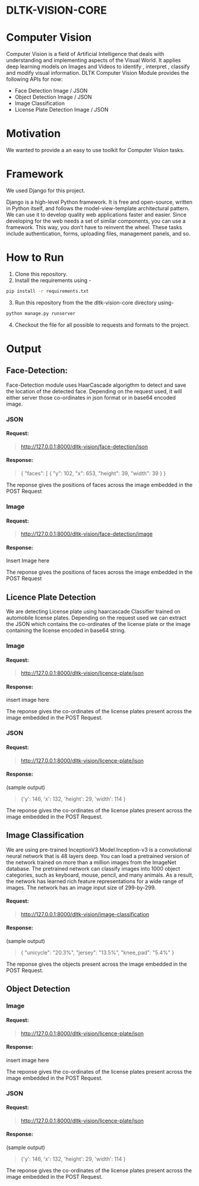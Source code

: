 # DLTK-VISION-CORE

# Computer Vision
Computer Vision is a field of Artificial Intelligence that deals with understanding and implementing aspects of the Visual World. It applies deep learning models on Images and Videos to identify , interpret , classify and modify visual information.
DLTK Computer Vision Module provides the following APIs for now:
 - Face Detection Image / JSON
 - Object Detection Image / JSON
 -  Image Classification
 - License Plate Detection Image / JSON

# Motivation
We wanted to provide a an easy to use toolkit for Computer Vision tasks.

# Framework
We used Django for this project.


Django is a high-level Python framework. It is free and open-source, written in Python itself, and follows the model-view-template architectural pattern. We can use it to develop quality web applications faster and easier. Since developing for the web needs a set of similar components, you can use a framework. This way, you don’t have to reinvent the wheel. These tasks include authentication, forms, uploading files, management panels, and so.
# How to Run
1. Clone this repository.
2. Install the requirements using -
```sh
pip install -r requirements.txt
```

3. Run this repository from the the dltk-vision-core directory using- 
```sh
python manage.py runserver
```
4. Checkout the file for all possible to requests and formats to the project.


# Output

##  Face-Detection:
Face-Detection module uses HaarCascade algorigthm to detect and save the location of the detected face. Depending on the request used, it will either server those co-ordinates in json format or in base64 encoded image. 
### JSON
#### Request:

> http://127.0.0.1:8000/dltk-vision/face-detection/json

#### Response:
>
>{
>    "faces": [
>        {
>            "y": 102,
>            "x": 653,
>            "height": 39,
>            "width": 39
>        }
>}

The reponse gives the positions of faces across the image embedded in the POST Request

### Image
#### Request:

> http://127.0.0.1:8000/dltk-vision/face-detection/image

#### Response:
Insert Image here

The reponse gives the positions of faces across the image embedded in the POST Request

## Licence Plate Detection
We are detecting License plate using haarcascade Classifier trained on automobile license plates. Depending on the request used we can extract the JSON which contains the co-ordinates of the license plate or the image containing the license encoded in base64 string.
### Image
#### Request:

> http://127.0.0.1:8000/dltk-vision/licence-plate/json

#### Response:
insert image here

The reponse gives the co-ordinates of the license plates present  across the image embedded in the POST Request.

### JSON
#### Request:

> http://127.0.0.1:8000/dltk-vision/licence-plate/json

#### Response:
(sample output)
>{'y': 146, 'x': 132, 'height': 29, 'width': 114
>}

The reponse gives the co-ordinates of the license plates present  across the image embedded in the POST Request.

## Image Classification
We are using pre-trained InceptionV3 Model.Inception-v3 is a convolutional neural network that is 48 layers deep. You can load a pretrained version of the network trained on more than a million images from the ImageNet database. The pretrained network can classify images into 1000 object categories, such as keyboard, mouse, pencil, and many animals. As a result, the network has learned rich feature representations for a wide range of images. The network has an image input size of 299-by-299.
#### Request:

> http://127.0.0.1:8000/dltk-vision/image-classification

#### Response:
(sample output)
>{
>    "unicycle": "20.3%",
>    "jersey": "13.5%",
>    "knee_pad": "5.4%"
>}

The reponse gives the objects present  across the image embedded in the POST Request.

## Object Detection

### Image
#### Request:

> http://127.0.0.1:8000/dltk-vision/licence-plate/json

#### Response:
insert image here

The reponse gives the co-ordinates of the license plates present  across the image embedded in the POST Request.

### JSON
#### Request:

> http://127.0.0.1:8000/dltk-vision/licence-plate/json

#### Response:
(sample output)
>{'y': 146, 'x': 132, 'height': 29, 'width': 114
>}

The reponse gives the co-ordinates of the license plates present  across the image embedded in the POST Request.
